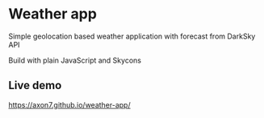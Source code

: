 # Weather app
Simple geolocation based weather application with forecast from DarkSky API

Build with plain JavaScript and Skycons

## Live demo

https://axon7.github.io/weather-app/
